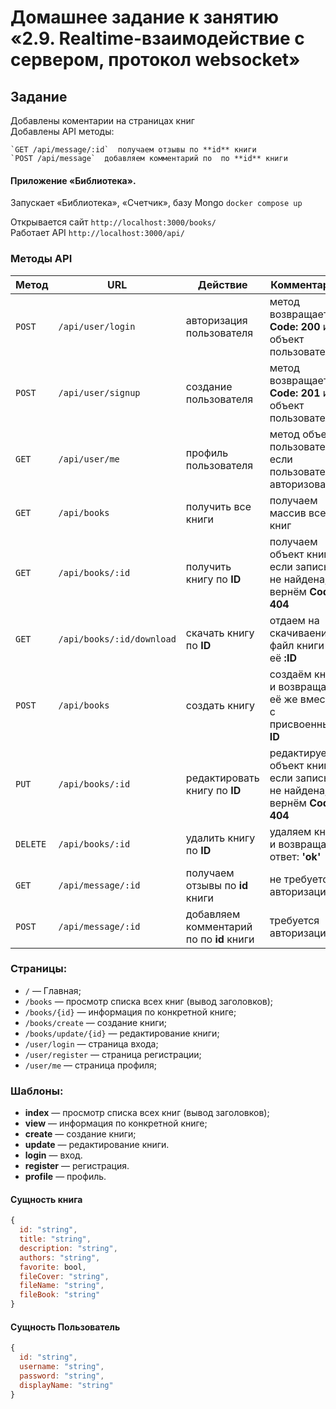 # Домашнее задание к занятию «2.9. Realtime-взаимодействие с сервером, протокол websocket»

## Задание
 
Добавлены коментарии на страницах книг  
Добавлены API методы:  
```
`GET /api/message/:id`  получаем отзывы по **id** книги
`POST /api/message`  добавляем комментарий по  по **id** книги

```


#### Приложение «Библиотека».

Запускает «Библиотека», «Счетчик», базу Mongo `docker compose up`

Открывается сайт `http://localhost:3000/books/`  
Работает API `http://localhost:3000/api/`  


 ### Методы API
Метод | URL | Действие | Комментарий
--- | --- | ---  | ---
`POST` | `/api/user/login` | авторизация пользователя | метод возвращает **Code: 200** и объект пользователя 
`POST` | `/api/user/signup` | создание пользователя | метод возвращает **Code: 201** и объект пользователя 
`GET` | `/api/user/me` | профиль пользователя | метод объект пользователя, если пользователь авторизовался
`GET` | `/api/books` | получить все книги | получаем массив всех книг
`GET` | `/api/books/:id` | получить книгу по **ID** | получаем объект книги, если запись не найдена, вернём **Code: 404** 
`GET` | `/api/books/:id/download` | скачать книгу по **ID** | отдаем на скачиваение файл книги по её **:ID** 
`POST` | `/api/books` | создать книгу | создаём книгу и возвращаем её же вместе с присвоенным **ID**
`PUT` | `/api/books/:id` | редактировать книгу по **ID** | редактируем объект книги, если запись не найдена, вернём **Code: 404**
`DELETE` | `/api/books/:id` | удалить книгу по **ID** | удаляем книгу и возвращаем ответ: **'ok'**
`GET` | `/api/message/:id` | получаем отзывы по **id** книги | не требуется авторизация
`POST` | `/api/message/:id` | добавляем комментарий по  по **id** книги | требуется авторизация


 ### Страницы:
 - `/` — Главная;
 - `/books` — просмотр списка всех книг (вывод заголовков);
 - `/books/{id}` — информация по конкретной книге;
 - `/books/create` — создание книги;
 - `/books/update/{id}` — редактирование книги; 
 - `/user/login` — страница входа; 
 - `/user/register` — страница регистрации; 
 - `/user/me` — страница профиля; 
 
 ### Шаблоны:
 - **index** — просмотр списка всех книг (вывод заголовков);
 - **view** — информация по конкретной книге;
 - **create** — создание книги;
 - **update** — редактирование книги. 
 - **login** — вход. 
 - **register** — регистрация. 
 - **profile** — профиль. 

#### Сущность книга 
```javascript
{
  id: "string",
  title: "string",
  description: "string",
  authors: "string",
  favorite: bool,
  fileCover: "string",
  fileName: "string",
  fileBook: "string"  
}
``` 

#### Сущность Пользователь 
```javascript
{
  id: "string",
  username: "string",
  password: "string",
  displayName: "string"
}
``` 

